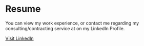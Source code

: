 # Resume

You can view my work experience, or contact me regarding my consulting/contracting service at on my LinkedIn Profile.

[Visit LinkedIn](https://www.linkedin.com/in/quinn-michaels-4b8922b/)
